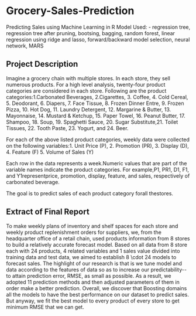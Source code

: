 # Grocery-Sales-Prediction
Predicting Sales using Machine Learning in R 
Model Used: - regression tree, regression tree after pruning, bootsing, bagging, random forest, linear regression using ridge and lasso, forward/backward model selection, neural network, MARS

## Project Description
Imagine a grocery chain with multiple stores. In each store, they sell numerous products. For  a  high  level  analysis,  twenty-four  product  categories  are  considered  in each  store. Following are the product categories:1.Carbonated  Beverages,  2.Cigarettes,  3.  Coffee,  4.  Cold  Cereal,  5.  Deodorant,  6. Diapers,  7.  Face  Tissue,  8.  Frozen  Dinner  Entre,  9.  Frozen  Pizza,  10.  Hot  Dog,  11. Laundry Detergent, 12. Margarine & Butter, 13. Mayonnaise, 14. Mustard & Ketchup, 15. Paper Towel, 16. Peanut Butter, 17. Shampoo, 18. Soup, 19. Spaghetti Sauce, 20. Sugar Substitute,21. Toilet Tissues, 22. Tooth Paste, 23. Yogurt, and 24. Beer.

For  each  of  the  above  listed  product  categories,  weekly  data  were  collected  on  the following variables:1. Unit Price (P), 2. Promotion (PR), 3. Display (D), 4. Feature (F) 5. Volume of Sales (Y)

Each row in the data represents a week.Numeric values that are part of the variable names indicate the product categories. For example,P1,  PR1, D1,  F1,  and  Y1representprice,  promotion,  display,  feature,  and sales, respectively of carbonated beverage.

The  goal  is  to  predict sales of each product category forall thestores. 


##  Extract of Final Report
To make weekly plans of inventory and shelf spaces for each store and weekly product replenishment orders for suppliers, we, from the headquarter office of a retail chain, used products information from 8 stores to build a relatively accurate forecast model.
Based on all data from 8 store each with 24 products, 4 related variables and 1 sales value divided into training data and test data, we aimed to establish 8 \cdot 24 models to forecast sales. 
The highlight of our research is that is we tune model and data according to the features of data so as to increase our predictability-- to attain prediction error, RMSE, as small as possible. As a result, we adopted 11 prediction methods and then adjusted parameters of them in order make a better prediction. Overall, we discover that Boosting domains all the models to have the best performance on our dataset to predict sales. But anyway, we fit the best model to every product of every store to get minimum RMSE that we can get.
